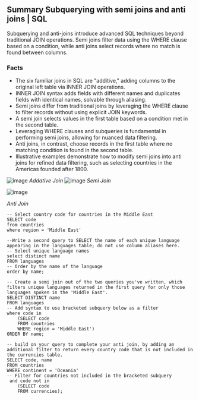 ## Summary Subquerying with semi joins and anti joins | SQL
Subquerying and anti-joins introduce advanced SQL techniques beyond traditional JOIN operations. Semi joins filter data using the WHERE clause based on a condition, while anti joins select records where no match is found between columns.

### Facts
- The six familiar joins in SQL are "additive," adding columns to the original left table via INNER JOIN operations.
- INNER JOIN syntax adds fields with different names and duplicates fields with identical names, solvable through aliasing.
- Semi joins differ from traditional joins by leveraging the WHERE clause to filter records without using explicit JOIN keywords.
- A semi join selects values in the first table based on a condition met in the second table.
- Leveraging WHERE clauses and subqueries is fundamental in performing semi joins, allowing for nuanced data filtering.
- Anti joins, in contrast, choose records in the first table where no matching condition is found in the second table.
- Illustrative examples demonstrate how to modify semi joins into anti joins for refined data filtering, such as selecting countries in the Americas founded after 1800.

![image](https://github.com/walidsharaar/DataAnalystSQL/assets/29350894/d7c3e15a-0e0b-4fd1-b02c-b27582ad76c2)
*Addative Join*
![image](https://github.com/walidsharaar/DataAnalystSQL/assets/29350894/411b31cf-1904-4f99-9613-1e7dac7efa7c)
*Semi Join*

![image](https://github.com/walidsharaar/DataAnalystSQL/assets/29350894/5eeec05d-c665-4fa9-b021-a11d69050092)

*Anti Join*

```
-- Select country code for countries in the Middle East
SELECT code
from countries
where region = 'Middle East'

--Write a second query to SELECT the name of each unique language appearing in the languages table; do not use column aliases here.
-- Select unique language names
select distinct name
FROM languages
-- Order by the name of the language
order by name;

-- Create a semi join out of the two queries you've written, which filters unique languages returned in the first query for only those languages spoken in the 'Middle East'.
SELECT DISTINCT name
FROM languages
-- Add syntax to use bracketed subquery below as a filter
where code in
    (SELECT code
    FROM countries
    WHERE region = 'Middle East')
ORDER BY name;

-- build on your query to complete your anti join, by adding an additional filter to return every country code that is not included in the currencies table.
SELECT code, name
FROM countries
WHERE continent = 'Oceania'
-- Filter for countries not included in the bracketed subquery
 and code not in
    (SELECT code
    FROM currencies);
```
